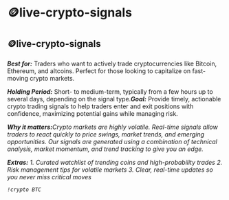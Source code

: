 # 🪙live-crypto-signals

## 🪙live-crypto-signals

_**Best for:**_ Traders who want to actively trade cryptocurrencies like Bitcoin, Ethereum, and altcoins. Perfect for those looking to capitalize on fast-moving crypto markets.

_**Holding Period:**_ Short- to medium-term, typically from a few hours up to several days, depending on the signal type._**Goal:**_ Provide timely, actionable crypto trading signals to help traders enter and exit positions with confidence, maximizing potential gains while managing risk.

_**Why it matters:**&#x43;rypto markets are highly volatile. Real-time signals allow traders to react quickly to price swings, market trends, and emerging opportunities. Our signals are generated using a combination of technical analysis, market momentum, and trend tracking to give you an edge._

_**Extras:**_ _1. Curated watchlist of trending coins and high-probability trades 2. Risk management tips for volatile markets 3. Clear, real-time updates so you never miss critical moves_

_`!crypto BTC`_
